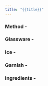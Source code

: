 ```yaml
---
title: "{{title}}"
---
```


### Method -

### Glassware -

### Ice -

### Garnish -

### Ingredients -